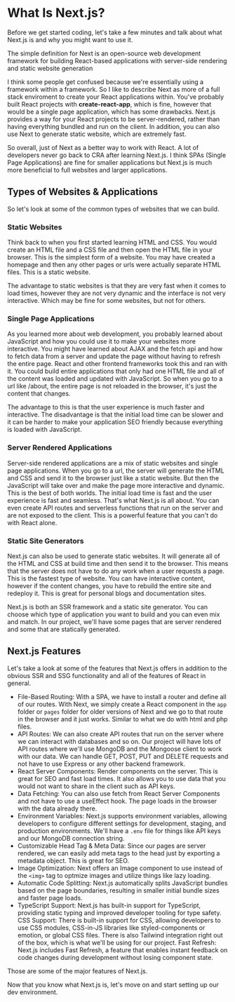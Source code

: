 # What Is Next.js?

Before we get started coding, let's take a few minutes and talk about what Next.js is and why you might want to use it.

The simple definition for Next is an open-source web development framework for building React-based applications with server-side rendering and static website generation

I think some people get confused because we're essentially using a framework within a framework. So I like to describe Next as more of a full stack enviroment to create your React applications within. You've probably built React projects with **create-react-app**, which is fine, however that would be a single page application, which has some drawbacks. Next.js provides a way for your React projects to be server-rendered, rather than having everything bundled and run on the client. In addition, you can also use Next to generate static website, which are extremely fast.

So overall, just of Next as a better way to work with React. A lot of developers never go back to CRA after learning Next.js. I think SPAs (Single Page Applications) are fine for smaller applications but Next.js is much more beneficial to full websites and larger applications. 

## Types of Websites & Applications

So let's look at some of the common types of websites that we can build.

### Static Websites

Think back to when you first started learning HTML and CSS. You would create an HTML file and a CSS file and then open the HTML file in your browser. This is the simplest form of a website. You may have created a homepage and then any other pages or urls were actually separate HTML files. This is a static website.

The advantage to static websites is that they are very fast when it comes to load times, however they are not very dynamic and the interface is not very interactive. Which may be fine for some websites, but not for others.

### Single Page Applications

As you learned more about web development, you probably learned about JavaScript and how you could use it to make your websites more interactive. You might have learned about AJAX and the fetch api and how to fetch data from a server and update the page without having to refresh the entire page. React and other frontend frameworks took this and ran with it. You could build entire applications that only had one HTML file and all of the content was loaded and updated with JavaScript. So when you go to a url like /about, the entire page is not reloaded in the browser, it's just the content that changes. 

The advantage to this is that the user experience is much faster and interactive. The disadvantage is that the initial load time can be slower and it can be harder to make your application SEO friendly because everything is loaded with JavaScript.

### Server Rendered Applications

Server-side rendered applications are a mix of static websites and single page applications. When you go to a url, the server will generate the HTML and CSS and send it to the browser just like a static website. But then the JavaScript will take over and make the page more interactive and dynamic. This is the best of both worlds. The initial load time is fast and the user experience is fast and seamless. That's what Next.js is all about. You can even create API routes and serverless functions that run on the server and are not exposed to the client. This is a powerful feature that you can't do with React alone.

### Static Site Generators

Next.js can also be used to generate static websites. It will generate all of the HTML and CSS at build time and then send it to the browser. This means that the server does not have to do any work when a user requests a page. This is the fastest type of website. You can have interactive content, however if the content changes, you have to rebuild the entire site and redeploy it. This is great for personal blogs and documentation sites. 

Next.js is both an SSR framework and a static site generator. You can choose which type of application you want to build and you can even mix and match. In our project, we'll have some pages that are server rendered and some that are statically generated. 


## Next.js Features

Let's take a look at some of the features that Next.js offers in addition to the obvious SSR and SSG functionality and all of the features of React in general.

- File-Based Routing: With a SPA, we have to install a router and define all of our routes. With Next, we simply create a React component in the `app` folder or `pages` folder for older versions of Next and we go to that route in the browser and it just works. Similar to what we do with html and php files.
- API Routes: We can also create API routes that run on the server where we can interact with databases and so on. Our project will have lots of API routes where we'll use MongoDB and the Mongoose client to work with our data. We can handle GET, POST, PUT and DELETE requests and not have to use Express or any other backend framework.
- React Server Components: Render components on the server. This is great for SEO and fast load times. It also allows you to use data that you would not want to share in the client such as API keys.
- Data Fetching: You can also use fetch from React Server Components and not have to use a useEffect hook. The page loads in the browser with the data already there.
- Environment Variables: Next.js supports environment variables, allowing developers to configure different settings for development, staging, and production environments. We'll have a `.env` file for things like API keys and our MongoDB connection string.
- Customizable Head Tag & Meta Data: Since our pages are server rendered, we can easily add meta tags to the head just by exporting a metadata object. This is great for SEO.
- Image Optimization: Next offers an Image component to use instead of the `<img>` tag to optmize images and utilize things like lazy loading.
- Automatic Code Splitting: Next.js automatically splits JavaScript bundles based on the page boundaries, resulting in smaller initial bundle sizes and faster page loads.
- TypeScript Support: Next.js has built-in support for TypeScript, providing static typing and improved developer tooling for type safety.
CSS Support: There is built-in support for CSS, allowing developers to use CSS modules, CSS-in-JS libraries like styled-components or emotion, or global CSS files. There is also Tailwind integration right out of the box, which is what we'll be using for our project.
Fast Refresh: Next.js includes Fast Refresh, a feature that enables instant feedback on code changes during development without losing component state.

Those are some of the major features of Next.js. 

Now that you know what Next.js is, let's move on and start setting up our dev environment.